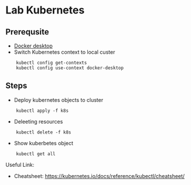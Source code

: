 # Lab Kubernetes

## Prerequsite
- [Docker desktop](https://www.docker.com/products/docker-desktop/)
- Switch Kubernetes context to local custer
```shell
    kubectl config get-contexts
    kubectl config use-context docker-desktop
```

## Steps
- Deploy kubernetes objects to cluster
```shell
    kubectl apply -f k8s
```
- Deleeting resources
```shell
    kubectl delete -f k8s
```
- Show kuberbetes object
```shell
    kubectl get all
```

Useful Link:
- Cheatsheet: https://kubernetes.io/docs/reference/kubectl/cheatsheet/
